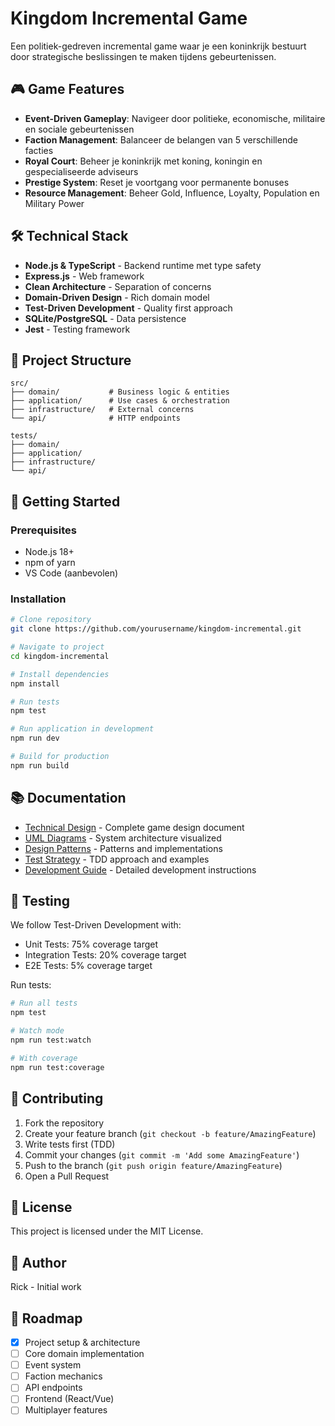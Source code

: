 # Kingdom Incremental Game

Een politiek-gedreven incremental game waar je een koninkrijk bestuurt door strategische beslissingen te maken tijdens gebeurtenissen.

## 🎮 Game Features

- **Event-Driven Gameplay**: Navigeer door politieke, economische, militaire en sociale gebeurtenissen
- **Faction Management**: Balanceer de belangen van 5 verschillende facties
- **Royal Court**: Beheer je koninkrijk met koning, koningin en gespecialiseerde adviseurs
- **Prestige System**: Reset je voortgang voor permanente bonuses
- **Resource Management**: Beheer Gold, Influence, Loyalty, Population en Military Power

## 🛠️ Technical Stack

- **Node.js & TypeScript** - Backend runtime met type safety
- **Express.js** - Web framework
- **Clean Architecture** - Separation of concerns
- **Domain-Driven Design** - Rich domain model
- **Test-Driven Development** - Quality first approach
- **SQLite/PostgreSQL** - Data persistence
- **Jest** - Testing framework

## 📁 Project Structure

```
src/
├── domain/           # Business logic & entities
├── application/      # Use cases & orchestration
├── infrastructure/   # External concerns
└── api/              # HTTP endpoints

tests/
├── domain/
├── application/
├── infrastructure/
└── api/
```

## 🚀 Getting Started

### Prerequisites
- Node.js 18+ 
- npm of yarn
- VS Code (aanbevolen)

### Installation
```bash
# Clone repository
git clone https://github.com/yourusername/kingdom-incremental.git

# Navigate to project
cd kingdom-incremental

# Install dependencies
npm install

# Run tests
npm test

# Run application in development
npm run dev

# Build for production
npm run build
```

## 📚 Documentation

- [Technical Design](TECHNICAL_DESIGN.md) - Complete game design document
- [UML Diagrams](UML_DESIGN.puml) - System architecture visualized
- [Design Patterns](DESIGN_PATTERNS.md) - Patterns and implementations
- [Test Strategy](TEST_STRATEGY.md) - TDD approach and examples
- [Development Guide](CLAUDE_INSTRUCTIONS.md) - Detailed development instructions

## 🧪 Testing

We follow Test-Driven Development with:
- Unit Tests: 75% coverage target
- Integration Tests: 20% coverage target
- E2E Tests: 5% coverage target

Run tests:
```bash
# Run all tests
npm test

# Watch mode
npm run test:watch

# With coverage
npm run test:coverage
```

## 🤝 Contributing

1. Fork the repository
2. Create your feature branch (`git checkout -b feature/AmazingFeature`)
3. Write tests first (TDD)
4. Commit your changes (`git commit -m 'Add some AmazingFeature'`)
5. Push to the branch (`git push origin feature/AmazingFeature`)
6. Open a Pull Request

## 📝 License

This project is licensed under the MIT License.

## 👤 Author

Rick - Initial work

## 🎯 Roadmap

- [x] Project setup & architecture
- [ ] Core domain implementation
- [ ] Event system
- [ ] Faction mechanics
- [ ] API endpoints
- [ ] Frontend (React/Vue)
- [ ] Multiplayer features